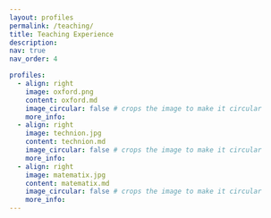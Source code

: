 ```yaml
---
layout: profiles
permalink: /teaching/
title: Teaching Experience
description: 
nav: true
nav_order: 4

profiles:
  - align: right
    image: oxford.png
    content: oxford.md
    image_circular: false # crops the image to make it circular
    more_info:
  - align: right
    image: technion.jpg
    content: technion.md
    image_circular: false # crops the image to make it circular
    more_info:
  - align: right
    image: matematix.jpg
    content: matematix.md
    image_circular: false # crops the image to make it circular
    more_info:
---
```

